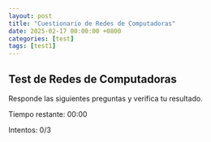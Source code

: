 ```yaml
---
layout: post
title: "Cuestionario de Redes de Computadoras"
date: 2025-02-17 00:00:00 +0800
categories: [test]
tags: [test1]
---
```


<h2>Test de Redes de Computadoras</h2>
<p>Responde las siguientes preguntas y verifica tu resultado.</p>

<p>Tiempo restante: <span id="timer">00:00</span></p>

<p>Intentos: <span id="contador-intentos">0</span>/3</p>

<form id="quiz-form">
  <!-- Las preguntas se generarán aquí dinámicamente -->
</form>

<p id="resultado"></p>
<p id="respuestas" style="display:none;"></p>
<button id="nuevo-intento" style="display:none;" onclick="reiniciarFormulario()">Nuevo intento</button>

<script>
  let intentos = 0;
  const maxIntentos = 3;
  let timer;
  let tiempoRestante = 60; // 60 segundos
  let temporizadorIniciado = false;

  // Estructura de las preguntas
  const preguntas = [
    {
      id: 'q1',
      texto: '¿Qué protocolo se usa para la transferencia de archivos?',
      opciones: ['http', 'ftp', 'smtp'],
      respuestaCorrecta: 'ftp'
    },
    {
      id: 'q2',
      texto: '¿Cuál es la dirección de loopback en IPv4?',
      opciones: ['127.0.0.1', '192.168.1.1', '10.0.0.1'],
      respuestaCorrecta: '127.0.0.1'
    },
    {
      id: 'q3',
      texto: '¿Qué significa DHCP?',
      opciones: ['Dynamic Host Configuration Protocol', 'Domain Host Control Protocol', 'Data Hypertext Communication Protocol'],
      respuestaCorrecta: 'Dynamic Host Configuration Protocol'
    }
  ];

  // Generar preguntas dinámicamente
  function generarPreguntas() {
    const form = document.getElementById('quiz-form');
    preguntas.forEach((pregunta, index) => {
      const preguntaElemento = document.createElement('p');
      preguntaElemento.innerHTML = `<strong>${index + 1}. ${pregunta.texto}</strong>`;
      form.appendChild(preguntaElemento);
      // Agregar salto de línea después del texto de la pregunta
      preguntaElemento.appendChild(document.createElement('br'));
      pregunta.opciones.forEach(opcion => {
        const input = document.createElement('input');
        input.type = 'radio';
        input.name = pregunta.id;
        input.value = opcion;
        input.disabled = true; // Deshabilitar inicialmente
        preguntaElemento.appendChild(input);
        preguntaElemento.appendChild(document.createTextNode(opcion));
        preguntaElemento.appendChild(document.createElement('br'));
      });
    });

    // Crear botones
    const botonIniciar = document.createElement('button');
    botonIniciar.type = 'button';
    botonIniciar.id = 'iniciar';
    botonIniciar.textContent = 'Iniciar Intento';
    botonIniciar.onclick = iniciarIntento;
    form.appendChild(botonIniciar);

    const botonFinalizar = document.createElement('button');
    botonFinalizar.type = 'button';
    botonFinalizar.id = 'finalizar';
    botonFinalizar.textContent = 'Finalizar Intentos';
    botonFinalizar.style.display = 'none';
    botonFinalizar.onclick = finalizarIntentos;
    form.appendChild(botonFinalizar);

    const botonEnviar = document.createElement('button');
    botonEnviar.type = 'button';
    botonEnviar.id = 'enviar';
    botonEnviar.textContent = 'Enviar Respuestas';
    botonEnviar.style.display = 'none';
    botonEnviar.onclick = calcularPuntaje;
    form.appendChild(botonEnviar);
  }

  // Contador de intentos
  function actualizarContadorIntentos() {
    document.getElementById("contador-intentos").textContent = intentos;
  }

  // Iniciar intento
  function iniciarIntento() {
    if (intentos < maxIntentos) {
      intentos++;
      actualizarContadorIntentos();
      document.getElementById("iniciar").style.display = "none"; // Ocultar botón de iniciar
      document.getElementById("finalizar").style.display = "inline"; // Mostrar botón de finalizar
      document.getElementById("enviar").style.display = "inline"; // Mostrar botón de enviar respuestas
      habilitarRespuestas(); // Habilitar las opciones de respuestas
      iniciarTemporizador(); // Iniciar el temporizador
    } else {
      alert("Has alcanzado el máximo de intentos.");
    }
  }

  // Habilitar las opciones de respuestas
  function habilitarRespuestas() {
    let inputs = document.querySelectorAll('input[type="radio"]');
    inputs.forEach(input => {
      input.disabled = false; // Habilitar las respuestas
    });
  }

  // Deshabilitar las opciones de respuestas
  function deshabilitarRespuestas() {
    let inputs = document.querySelectorAll('input[type="radio"]');
    inputs.forEach(input => {
      input.disabled = true; // Deshabilitar las respuestas
    });
  }

  // Temporizador
  function iniciarTemporizador() {
    if (!temporizadorIniciado) {
      temporizadorIniciado = true;
      timer = setInterval(function() {
        if (tiempoRestante <= 0) {
          clearInterval(timer);
          calcularPuntaje();
        } else {
          let minutos = Math.floor(tiempoRestante / 60);
          let segundos = tiempoRestante % 60;
          document.getElementById("timer").textContent = `${minutos}:${segundos < 10 ? '0' + segundos : segundos}`;
          tiempoRestante--;
        }
      }, 1000);
    }
  }

  function calcularPuntaje() {
    // Detener temporizador si se llegó a 0 o el usuario hace clic en "Enviar Respuestas"
    clearInterval(timer);

    let respuestas = {};
    preguntas.forEach(pregunta => {
      respuestas[pregunta.id] = document.querySelector(`input[name="${pregunta.id}"]:checked`)?.value;
    });

    let puntaje = 0;
    let respuestasIncorrectas = [];

    // Evaluar respuestas
    preguntas.forEach(pregunta => {
      if (respuestas[pregunta.id] === pregunta.respuestaCorrecta) {
        puntaje++;
      } else {
        respuestasIncorrectas.push(pregunta.id);
      }
    });

    let porcentaje = (puntaje / preguntas.length) * 100;
    let mensaje = puntaje === preguntas.length ? "🎉 ¡Excelente! Respondiste todas las preguntas correctamente." : puntaje === 0 ? "❌ Todas las respuestas son incorrectas. Intenta de nuevo." : `👍 ¡Bien hecho! Respondiste ${puntaje} de ${preguntas.length}.`;

    document.getElementById("resultado").innerText = `Puntaje: ${puntaje}/${preguntas.length} - ${mensaje} (${porcentaje}%)`;

    // Mostrar respuestas incorrectas
    if (intentos >= maxIntentos || document.getElementById("finalizar").style.display === "none") {
      let respuestasIncorrectasTexto = respuestasIncorrectas.map(id => `${id}: ${preguntas.find(p => p.id === id).respuestaCorrecta}`).join(', ');
      document.getElementById("respuestas").style.display = "block";
      document.getElementById("respuestas").innerText = `Respuestas Incorrectas: ${respuestasIncorrectasTexto}`;
    }

    document.getElementById("finalizar").style.display = "none"; // Ocultar botón de finalizar
    document.getElementById("enviar").style.display = "none"; // Ocultar botón de enviar respuestas
    document.getElementById("nuevo-intento").style.display = "block"; // Mostrar botón de nuevo intento
  }

  function finalizarIntentos() {
    clearInterval(timer); // Detener temporizador
    calcularPuntaje(); // Finalizar el intento
  }

  function reiniciarFormulario() {
    // No reiniciar el contador de intentos
    document.getElementById("quiz-form").reset();
    document.getElementById("resultado").innerText = '';
    document.getElementById("respuestas").innerText = '';
    document.getElementById("respuestas").style.display = "none";
    document.getElementById("nuevo-intento").style.display = "none";
    document.getElementById("iniciar").style.display = "inline"; // Mostrar botón de iniciar
    document.getElementById("finalizar").style.display = "none"; // Ocultar botón de finalizar
    document.getElementById("enviar").style.display = "none"; // Ocultar botón de enviar respuestas
    deshabilitarRespuestas(); // Deshabilitar las opciones de respuestas
    tiempoRestante = 60; // Resetear temporizador
    temporizadorIniciado = false; // Permitir iniciar el temporizador nuevamente
    document.getElementById("timer").textContent = "00:00"; // Resetear el temporizador
  }

  // Inicializar formulario al cargar la página
  window.onload = function() {
    generarPreguntas();
  };
</script>

